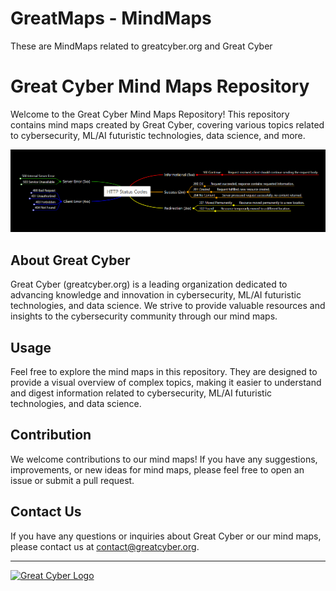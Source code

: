 # GreatMaps - MindMaps
These are MindMaps related to greatcyber.org and Great Cyber

# Great Cyber Mind Maps Repository

Welcome to the Great Cyber Mind Maps Repository! This repository contains mind maps created by Great Cyber, covering various topics related to cybersecurity, ML/AI futuristic technologies, data science, and more.

![Mind Map Example](mindmap_https.png)

## About Great Cyber

Great Cyber (greatcyber.org) is a leading organization dedicated to advancing knowledge and innovation in cybersecurity, ML/AI futuristic technologies, and data science. We strive to provide valuable resources and insights to the cybersecurity community through our mind maps.

## Usage

Feel free to explore the mind maps in this repository. They are designed to provide a visual overview of complex topics, making it easier to understand and digest information related to cybersecurity, ML/AI futuristic technologies, and data science.

## Contribution

We welcome contributions to our mind maps! If you have any suggestions, improvements, or new ideas for mind maps, please feel free to open an issue or submit a pull request.

## Contact Us

If you have any questions or inquiries about Great Cyber or our mind maps, please contact us at [contact@greatcyber.org](mailto:contact@greatcyber.org).

---

[![Great Cyber Logo](great_cyber_logo.png)](https://greatcyber.org)


